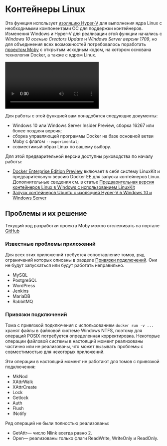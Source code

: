# <a name="linux-containers"></a>Контейнеры Linux

Эта функция использует [изоляцию Hyper-V](../manage-containers/hyperv-container.md) для выполнения ядра Linux с необходимыми компонентами ОС для поддержки контейнеров. Изменения Windows и Hyper-V для реализации этой функции начались с _Windows 10 осенью Creators Update_ и _Windows Server версии 1709_, но для объединения всех возможностей потребовалось поработать [проектом Moby](https://www.github.com/moby/moby) с открытым исходным кодом, на котором основана технология Docker, а также с ядром Linux. 

![Видео о предварительной версии контейнеров Linux](https://sec.ch9.ms/ch9/1e5a/08ff93f2-987e-4f8d-8036-2570dcac1e5a/LinuxContainer.mp4)

Для работы с этой функцией вам понадобятся следующие документы:

- Windows 10 или Windows Server Insider Preview, сборка 16267 или более поздняя версия;
- сборка управляющей программы Docker на базе основной ветви Moby с флагом `--experimental`;
- совместимый образ Linux по вашему выбору.

Для этой предварительной версии доступны руководства по началу работы:

- [Docker Enterprise Edition Preview](https://blog.docker.com/2017/09/docker-windows-server-1709/) включает в себя систему LinuxKit и предварительную версию Docker EE для запуска контейнеров Linux. Дополнительные сведения см. в статье [Предварительная версия контейнеров Linux в Windows с использованием LinuxKit](https://go.microsoft.com/fwlink/?linkid=857061)
- [Запуск контейнеров Ubuntu с изоляцией Hyper-V в Windows 10 и Windows Server](https://go.microsoft.com/fwlink/?linkid=857067)


## <a name="work-in-progress"></a>Проблемы и их решение

Текущий ход разработки проекта Moby можно отслеживать на портале [GitHub](https://github.com/moby/moby/issues/33850)


### <a name="known-app-issues"></a>Известные проблемы приложений

Для всех этих приложений требуется сопоставление томов, ряд ограничений которых описаны в разделе [Привязки подключений](#Bind-mounts). Они не будут запускаться или будут работать неправильно.

- MySQL
- PostgreSQL
- WordPress
- Jenkins
- MariaDB
- RabbitMQ


### <a name="bind-mounts"></a>Привязки подключений

Тома с привязкой подключения с использованием `docker run -v ...` хранят файлы в файловой системе Windows NTFS, поэтому для операций POSIX потребуется определенная корректировка. Некоторые операции файловой системы в настоящий момент реализованы частично или не реализованы, что может вызывать проблемы с совместимостью для некоторых приложений.

Эти операции в настоящий момент не работают для томов с привязкой подключения:

- MkNod
- XAttrWalk
- XAttrCreate
- Lock
- Getlock
- Auth
- Flush
- INotify

Ряд операций не были полностью реализованы:

- GetAttr— число Nlink всегда равно 2.
- Open— реализованы только флаги ReadWrite, WriteOnly и ReadOnly.

